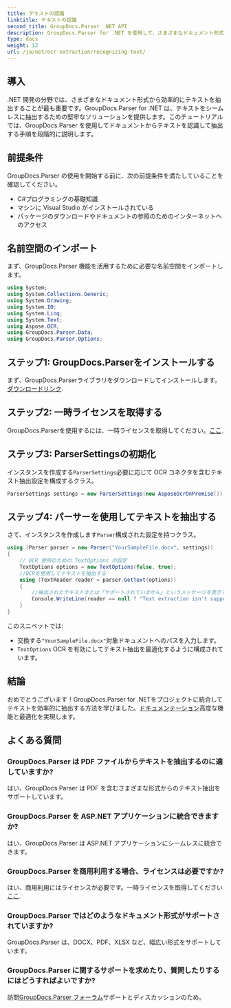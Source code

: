 ```yaml
---
title: テキストの認識
linktitle: テキストの認識
second_title: GroupDocs.Parser .NET API
description: GroupDocs.Parser for .NET を使用して、さまざまなドキュメント形式からテキストを効率的に抽出します。簡単な統合と強力な OCR 機能を備えています。
type: docs
weight: 12
url: /ja/net/ocr-extraction/recognizing-text/
---
```

## 導入
.NET 開発の分野では、さまざまなドキュメント形式から効率的にテキストを抽出することが最も重要です。GroupDocs.Parser for .NET は、テキストをシームレスに抽出するための堅牢なソリューションを提供します。このチュートリアルでは、GroupDocs.Parser を使用してドキュメントからテキストを認識して抽出する手順を段階的に説明します。
## 前提条件
GroupDocs.Parser の使用を開始する前に、次の前提条件を満たしていることを確認してください。
- C#プログラミングの基礎知識
- マシンに Visual Studio がインストールされている
- パッケージのダウンロードやドキュメントの参照のためのインターネットへのアクセス

## 名前空間のインポート
まず、GroupDocs.Parser 機能を活用するために必要な名前空間をインポートします。
```csharp
using System;
using System.Collections.Generic;
using System.Drawing;
using System.IO;
using System.Linq;
using System.Text;
using Aspose.OCR;
using GroupDocs.Parser.Data;
using GroupDocs.Parser.Options;
```
## ステップ1: GroupDocs.Parserをインストールする
まず、GroupDocs.Parserライブラリをダウンロードしてインストールします。[ダウンロードリンク](https://releases.groupdocs.com/parser/net/).
## ステップ2: 一時ライセンスを取得する
GroupDocs.Parserを使用するには、一時ライセンスを取得してください。[ここ](https://purchase.groupdocs.com/temporary-license/).
## ステップ3: ParserSettingsの初期化
インスタンスを作成する`ParserSettings`必要に応じて OCR コネクタを含むテキスト抽出設定を構成するクラス。
```csharp
ParserSettings settings = new ParserSettings(new AsposeOcrOnPremise());
```
## ステップ4: パーサーを使用してテキストを抽出する
さて、インスタンスを作成します`Parser`構成された設定を持つクラス。
```csharp
using (Parser parser = new Parser("YourSampleFile.docx", settings))
{
    // OCR 使用のための TextOptions の設定
    TextOptions options = new TextOptions(false, true);
    //OCRを使用してテキストを抽出する
    using (TextReader reader = parser.GetText(options))
    {
        //抽出されたテキストまたは「サポートされていません」というメッセージを表示する
        Console.WriteLine(reader == null ? "Text extraction isn't supported" : reader.ReadToEnd());
    }
}
```
このスニペットでは:
- 交換する`"YourSampleFile.docx"`対象ドキュメントへのパスを入力します。
- `TextOptions` OCR を有効にしてテキスト抽出を最適化するように構成されています。

## 結論
おめでとうございます！GroupDocs.Parser for .NETをプロジェクトに統合してテキストを効率的に抽出する方法を学びました。[ドキュメンテーション](https://reference.groupdocs.com/parser/net/)高度な機能と最適化を実現します。

## よくある質問
### GroupDocs.Parser は PDF ファイルからテキストを抽出するのに適していますか?
はい、GroupDocs.Parser は PDF を含むさまざまな形式からのテキスト抽出をサポートしています。
### GroupDocs.Parser を ASP.NET アプリケーションに統合できますか?
はい、GroupDocs.Parser は ASP.NET アプリケーションにシームレスに統合できます。
### GroupDocs.Parser を商用利用する場合、ライセンスは必要ですか?
はい、商用利用にはライセンスが必要です。一時ライセンスを取得してください[ここ](https://purchase.groupdocs.com/temporary-license/).
### GroupDocs.Parser ではどのようなドキュメント形式がサポートされていますか?
GroupDocs.Parser は、DOCX、PDF、XLSX など、幅広い形式をサポートしています。
### GroupDocs.Parser に関するサポートを求めたり、質問したりするにはどうすればよいですか?
訪問[GroupDocs.Parser フォーラム](https://forum.groupdocs.com/c/parser/17)サポートとディスカッションのため。